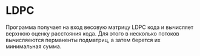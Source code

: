 # LDPC

Программа получает на вход весовую матрицу LDPC кода и вычисляет верхнюю оценку расстояния кода. Для этого в несколько потоков вычисляеются перманенты подматриц, а затем берется их минимальная сумма.
